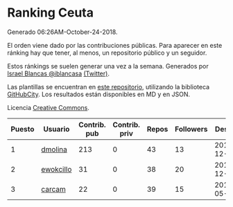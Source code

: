 # Ranking Ceuta

Generado 06:26AM-October-24-2018.

El orden viene dado por las contribuciones públicas. Para aparecer en este ránking hay que tener, al menos, un repositorio público y un seguidor.

Estos ránkings se suelen generar una vez a la semana. Generados por [Israel Blancas @iblancasa](https://github.com/iblancasa/) [(Twitter)](https://twitter.com/iblancasa).

Las plantillas se encuentran en [este repositorio](https://github.com/iblancasa/GH-Spanish-Ranking), utilizando la biblioteca [GitHubCity](https://github.com/iblancasa/GitHubCity). Los resultados están disponibles en MD y en JSON.

Licencia [Creative Commons](https://creativecommons.org/licenses/by/4.0/).

| Puesto   |  Usuario  | Contrib. pub | Contrib. priv |Repos| Followers | Desde |  Avatar  |
|----------|-----------|--------------|---------------|-----|-----------|-------|----------|
|1|[dmolina](https://github.com/dmolina)|213|0|43|13|2010-12-17|![dmolina]()|
|2|[ewokcillo](https://github.com/ewokcillo)|31|0|38|20|2011-12-27|![ewokcillo]()|
|3|[carcam](https://github.com/carcam)|22|0|39|15|2012-05-01|![carcam]()|
